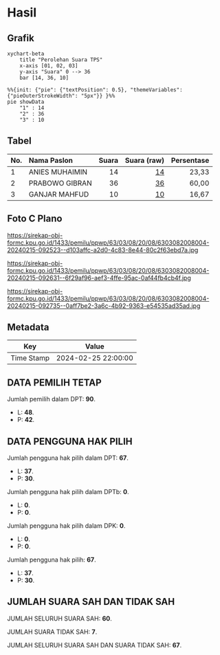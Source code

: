 # Hasil

## Grafik

```mermaid
xychart-beta
    title "Perolehan Suara TPS"
    x-axis [01, 02, 03]
    y-axis "Suara" 0 --> 36
    bar [14, 36, 10]
```

```mermaid
%%{init: {"pie": {"textPosition": 0.5}, "themeVariables": {"pieOuterStrokeWidth": "5px"}} }%%
pie showData
    "1" : 14
    "2" : 36
    "3" : 10
```

## Tabel

| No. | Nama Paslon    | Suara | Suara (raw) | Persentase |
|:--- |:-------------- | -----:| -----------:| ----------:|
| 1   | ANIES MUHAIMIN | 14    | [14][p-1]   | 23,33      |
| 2   | PRABOWO GIBRAN | 36    | [36][p-2]   | 60,00      |
| 3   | GANJAR MAHFUD  | 10    | [10][p-3]   | 16,67      |


[p-1]: https://github.com/gigit-pemilu/pemilu-2024-63-kalimantan-selatan/blob/main/pilpres/hitung-suara/sub/63-kalimantan-selatan/sub/03-banjar/sub/08-simpang-empat/sub/2008-tanah-intan/sub/004-tps/sub/paslon-1.txt
[p-2]: https://github.com/gigit-pemilu/pemilu-2024-63-kalimantan-selatan/blob/main/pilpres/hitung-suara/sub/63-kalimantan-selatan/sub/03-banjar/sub/08-simpang-empat/sub/2008-tanah-intan/sub/004-tps/sub/paslon-2.txt
[p-3]: https://github.com/gigit-pemilu/pemilu-2024-63-kalimantan-selatan/blob/main/pilpres/hitung-suara/sub/63-kalimantan-selatan/sub/03-banjar/sub/08-simpang-empat/sub/2008-tanah-intan/sub/004-tps/sub/paslon-3.txt

## Foto C Plano

https://sirekap-obj-formc.kpu.go.id/1433/pemilu/ppwp/63/03/08/20/08/6303082008004-20240215-092523--d103affc-a2d0-4c83-8e44-80c2f63ebd7a.jpg

https://sirekap-obj-formc.kpu.go.id/1433/pemilu/ppwp/63/03/08/20/08/6303082008004-20240215-092631--6f29af96-aef3-4ffe-95ac-0af44fb4cb4f.jpg

https://sirekap-obj-formc.kpu.go.id/1433/pemilu/ppwp/63/03/08/20/08/6303082008004-20240215-092735--0aff7be2-3a6c-4b92-9363-e54535ad35ad.jpg


## Metadata

| Key        | Value               |
| ---------- | ------------------- |
| Time Stamp | 2024-02-25 22:00:00 |


## DATA PEMILIH TETAP

Jumlah pemilih dalam DPT: **90**.
 * L: **48**.
 * P: **42**.

## DATA PENGGUNA HAK PILIH

Jumlah pengguna hak pilih dalam DPT: **67**.
 * L: **37**.
 * P: **30**.

Jumlah pengguna hak pilih dalam DPTb: **0**.
 * L: **0**.
 * P: **0**.

Jumlah pengguna hak pilih dalam DPK: **0**.
 * L: **0**.
 * P: **0**.

Jumlah pengguna hak pilih: **67**.
 * L: **37**.
 * P: **30**.

## JUMLAH SUARA SAH DAN TIDAK SAH

JUMLAH SELURUH SUARA SAH: **60**.

JUMLAH SUARA TIDAK SAH: **7**.

JUMLAH SELURUH SUARA SAH DAN SUARA TIDAK SAH: **67**.


